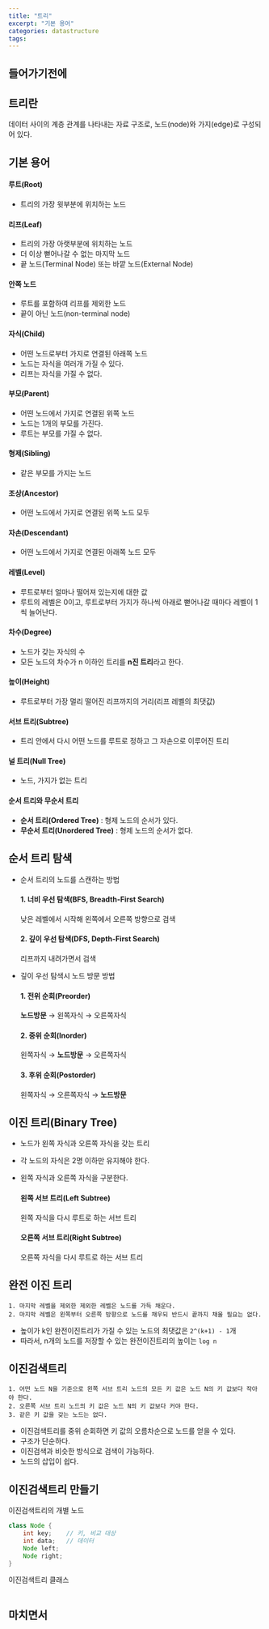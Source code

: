 ```yaml
---
title: "트리"
excerpt: "기본 용어"
categories: datastructure
tags: 
---
```

## 들어가기전에

## 트리란
데이터 사이의 계층 관계를 나타내는 자료 구조로, 노드(node)와 가지(edge)로 구성되어 있다.

## 기본 용어
#### 루트(Root) 
- 트리의 가장 윗부분에 위치하는 노드

#### 리프(Leaf)
- 트리의 가장 아랫부분에 위치하는 노드
- 더 이상 뻗어나갈 수 없는 마지막 노드
- 끝 노드(Terminal Node) 또는 바깥 노드(External Node)

#### 안쪽 노드
- 루트를 포함하여 리프를 제외한 노드
- 끝이 아닌 노드(non-terminal node)

#### 자식(Child)
- 어떤 노드로부터 가지로 연결된 아래쪽 노드
- 노드는 자식을 여러개 가질 수 있다.
- 리프는 자식을 가질 수 없다.

#### 부모(Parent)
- 어떤 노드에서 가지로 연결된 위쪽 노드
- 노드는 1개의 부모를 가진다.
- 루트는 부모를 가질 수 없다.

#### 형제(Sibling)
- 같은 부모를 가지는 노드

#### 조상(Ancestor)
- 어떤 노드에서 가지로 연결된 위쪽 노드 모두

#### 자손(Descendant)
- 어떤 노드에서 가지로 연결된 아래쪽 노드 모두

#### 레벨(Level)
- 루트로부터 얼마나 떨어져 있는지에 대한 값
- 루트의 레벨은 0이고, 루트로부터 가지가 하나씩 아래로 뻗어나갈 때마다 레벨이 1씩 늘어난다.

#### 차수(Degree)
- 노드가 갖는 자식의 수
- 모든 노드의 차수가 n 이하인 트리를 **n진 트리**라고 한다.

#### 높이(Height)
- 루트로부터 가장 멀리 떨어진 리프까지의 거리(리프 레벨의 최댓값)

#### 서브 트리(Subtree)
- 트리 안에서 다시 어떤 노드를 루트로 정하고 그 자손으로 이루어진 트리

#### 널 트리(Null Tree)
- 노드, 가지가 없는 트리

#### 순서 트리와 무순서 트리
- **순서 트리(Ordered Tree)** : 형제 노드의 순서가 있다.
- **무순서 트리(Unordered Tree)** : 형제 노드의 순서가 없다.
  
## 순서 트리 탐색
- 순서 트리의 노드를 스캔하는 방법
    #### 1. 너비 우선 탐색(BFS, Breadth-First Search)
    낮은 레벨에서 시작해 왼쪽에서 오른쪽 방향으로 검색
    #### 2. 깊이 우선 탐색(DFS, Depth-First Search)
    리프까지 내려가면서 검색

- 깊이 우선 탐색시 노드 방문 방법
    #### 1. 전위 순회(Preorder)
    **노드방문** → 왼쪽자식 → 오른쪽자식

    #### 2. 중위 순회(Inorder)
    왼쪽자식 → **노드방문** → 오른쪽자식
    
    #### 3. 후위 순회(Postorder)
    왼쪽자식 → 오른쪽자식 → **노드방문** 

## 이진 트리(Binary Tree)
- 노드가 왼쪽 자식과 오른쪽 자식을 갖는 트리
- 각 노드의 자식은 2명 이하만 유지해야 한다.
- 왼쪽 자식과 오른쪽 자식을 구분한다.  
    #### 왼쪽 서브 트리(Left Subtree)
    왼쪽 자식을 다시 루트로 하는 서브 트리

    #### 오른쪽 서브 트리(Right Subtree)
    오른쪽 자식을 다시 루트로 하는 서브 트리

## 완전 이진 트리

```
1. 마지막 레벨을 제외한 제외한 레벨은 노드를 가득 채운다.
2. 마지막 레벨은 왼쪽부터 오른쪽 방향으로 노드를 채우되 반드시 끝까지 채울 필요는 없다.
```

- 높이가 k인 완전이진트리가 가질 수 있는 노드의 최댓값은 `2^(k+1) - 1`개
- 따라서, n개의 노드를 저장할 수 있는 완전이진트리의 높이는 `log n`

## 이진검색트리

```
1. 어떤 노드 N을 기준으로 왼쪽 서브 트리 노드의 모든 키 값은 노드 N의 키 값보다 작아야 한다.
2. 오른쪽 서브 트리 노드의 키 값은 노드 N의 키 값보다 커야 한다.
3. 같은 키 값을 갖는 노드는 없다.
```

- 이진검색트리를 중위 순회하면 키 값의 오름차순으로 노드를 얻을 수 있다.
- 구조가 단순하다.
- 이진검색과 비슷한 방식으로 검색이 가능하다.
- 노드의 삽입이 쉽다.

## 이진검색트리 만들기
이진검색트리의 개별 노드
```java
class Node {
	int key;    // 키, 비교 대상
	int data;   // 데이터
	Node left;
	Node right;
}
```

이진검색트리 클래스
```java

```


## 마치면서